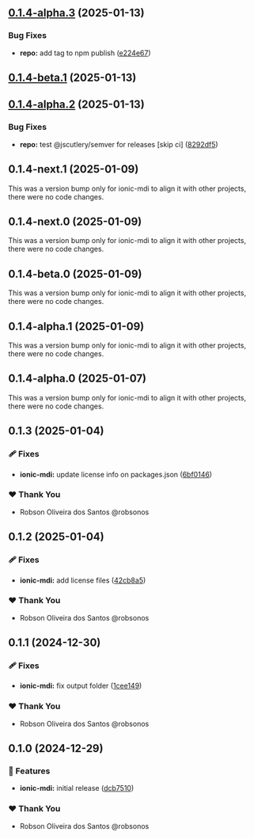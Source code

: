 
## [0.1.4-alpha.3](https://github.com/robsonos/npm-packages/compare/ionic-mdi@0.1.4-beta.1...ionic-mdi@0.1.4-alpha.3) (2025-01-13)


### Bug Fixes

* **repo:** add tag to npm publish ([e224e67](https://github.com/robsonos/npm-packages/commit/e224e67f3a991af8196ae7f3717bcf2b9182bba9))



## [0.1.4-beta.1](https://github.com/robsonos/npm-packages/compare/ionic-mdi@0.1.4-alpha.2...ionic-mdi@0.1.4-beta.1) (2025-01-13)



## [0.1.4-alpha.2](https://github.com/robsonos/npm-packages/compare/ionic-mdi@0.1.4-next.1...ionic-mdi@0.1.4-alpha.2) (2025-01-13)


### Bug Fixes

* **repo:** test @jscutlery/semver for releases [skip ci] ([8292df5](https://github.com/robsonos/npm-packages/commit/8292df5f08968686a31aa0c2478292dd69380118))



## 0.1.4-next.1 (2025-01-09)

This was a version bump only for ionic-mdi to align it with other projects, there were no code changes.

## 0.1.4-next.0 (2025-01-09)

This was a version bump only for ionic-mdi to align it with other projects, there were no code changes.

## 0.1.4-beta.0 (2025-01-09)

This was a version bump only for ionic-mdi to align it with other projects, there were no code changes.

## 0.1.4-alpha.1 (2025-01-09)

This was a version bump only for ionic-mdi to align it with other projects, there were no code changes.

## 0.1.4-alpha.0 (2025-01-07)

This was a version bump only for ionic-mdi to align it with other projects, there were no code changes.

## 0.1.3 (2025-01-04)

### 🩹 Fixes

- **ionic-mdi:** update license info on packages.json ([6bf0146](https://github.com/robsonos/npm-packages/commit/6bf0146))

### ❤️ Thank You

- Robson Oliveira dos Santos @robsonos

## 0.1.2 (2025-01-04)

### 🩹 Fixes

- **ionic-mdi:** add license files ([42cb8a5](https://github.com/robsonos/npm-packages/commit/42cb8a5))

### ❤️ Thank You

- Robson Oliveira dos Santos @robsonos

## 0.1.1 (2024-12-30)

### 🩹 Fixes

- **ionic-mdi:** fix output folder ([1cee149](https://github.com/robsonos/npm-packages/commit/1cee149))

### ❤️ Thank You

- Robson Oliveira dos Santos @robsonos

## 0.1.0 (2024-12-29)

### 🚀 Features

- **ionic-mdi:** initial release ([dcb7510](https://github.com/robsonos/npm-packages/commit/dcb7510))

### ❤️ Thank You

- Robson Oliveira dos Santos @robsonos